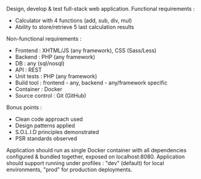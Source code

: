 Design, develop & test full-stack web application.
Functional requirements :
* Calculator with 4 functions (add, sub, div, mul)
* Ability to store/retrieve 5 last calculation results

Non-functional requirements :
* Frontend : XHTML/JS (any framework), CSS (Sass/Less)
* Backend : PHP (any framework)
* DB : any (sql/nosql)
* API : REST
* Unit tests : PHP (any framework)
* Build tool : frontend - any, backend - any/framework specific
* Container : Docker
* Source control : Git (GitHub)

Bonus points :
* Clean code approach used
* Design patterns applied
* S.O.L.I.D principles demonstrated
* PSR standards observed

Application should run as single Docker container with all dependencies configured & bundled together, exposed on localhost:8080.
Application should support running under profiles : "dev" (default) for local environments, "prod" for production deployments.
